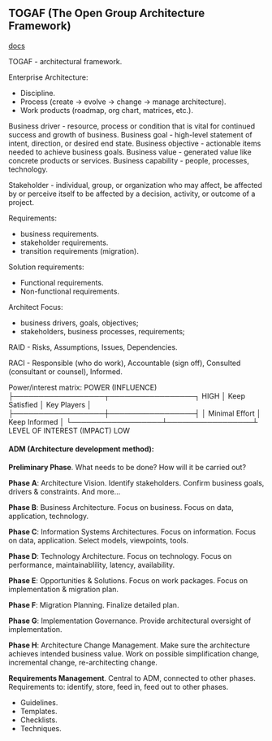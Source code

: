 TOGAF (The Open Group Architecture Framework)
-

[docs](https://www.opengroup.org/togaf)

TOGAF - architectural framework.

Enterprise Architecture:
* Discipline.
* Process (create -> evolve -> change -> manage architecture).
* Work products (roadmap, org chart, matrices, etc.).

Business driver - resource, process or condition that is vital for continued success and growth of business.
Business goal - high-level statement of intent, direction, or desired end state.
Business objective - actionable items needed to achieve business goals.
Business value - generated value like concrete products or services.
Business capability - people, processes, technology.

Stakeholder - individual, group, or organization who may affect, be affected by or perceive itself
to be affected by a decision, activity, or outcome of a project.

Requirements:
* business requirements.
* stakeholder requirements.
* transition requirements (migration).

Solution requirements:
* Functional requirements.
* Non-functional requirements.

Architect Focus:
* business drivers, goals, objectives;
* stakeholders, business processes, requirements;

RAID - Risks, Assumptions, Issues, Dependencies.

RACI - Responsible (who do work), Accountable (sign off), Consulted (consultant or counsel), Informed.

Power/interest matrix:
POWER (INFLUENCE)
├──────────────────┬─────────────────┐ HIGH
│ Keep Satisfied   │ Key Players     │
├──────────────────┼─────────────────┤
│ Minimal Effort   │ Keep Informed   │
└──────────────────┴─────────────────┴ LEVEL OF INTEREST (IMPACT)
LOW

#### ADM (Architecture development method):

**Preliminary Phase**.
What needs to be done? How will it be carried out?

**Phase A**: Architecture Vision.
Identify stakeholders.
Confirm business goals, drivers & constraints.
And more...

**Phase B**: Business Architecture.
Focus on business.
Focus on data, application, technology.

**Phase C**: Information Systems Architectures.
Focus on information.
Focus on data, application.
Select models, viewpoints, tools.

**Phase D**: Technology Architecture.
Focus on technology.
Focus on performance, maintainablility, latency, availability.

**Phase E**: Opportunities & Solutions.
Focus on work packages.
Focus on implementation & migration plan.

**Phase F**: Migration Planning.
Finalize detailed plan.

**Phase G**: Implementation Governance.
Provide architectural oversight of implementation.

**Phase H**: Architecture Change Management.
Make sure the architecture achieves intended business value.
Work on possible simplification change, incremental change, re-architecting change.

**Requirements Management**.
Central to ADM, connected to other phases.
Requirements to: identify, store, feed in, feed out to other phases.

* Guidelines.
* Templates.
* Checklists.
* Techniques.
